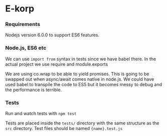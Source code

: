 # E-korp

### Requirements
Nodejs version 6.0.0 to support ES6 features.

### Node.js, ES6 etc
We can use `import from` syntax in tests since we have babel there. In the
actual project we use require and module.exports

We are using co.wrap to be able to yield promises. This is going to be
swapped out when async/await comes native in node.js. We could have used
babel to transpile the code to ES5 but it becomes messy to debug and the
performance is terrible.


### Tests
Run and watch tests with `npm test`

Tests are placed inside the `tests/` directory with the same structure as the
`src` directory. Test files should be named `{name}.test.js`
